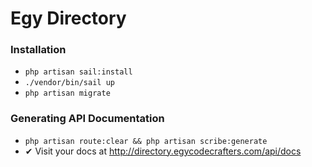 # Egy Directory


### Installation
- `php artisan sail:install`
- `./vendor/bin/sail up`
- `php artisan migrate`

### Generating API Documentation
- `php artisan route:clear && php artisan scribe:generate`
- ✔ Visit your docs at http://directory.egycodecrafters.com/api/docs
